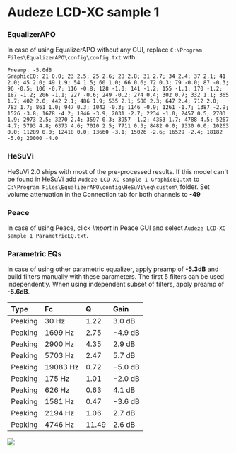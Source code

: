 # Audeze LCD-XC sample 1

### EqualizerAPO
In case of using EqualizerAPO without any GUI, replace `C:\Program Files\EqualizerAPO\config\config.txt`
with:
```
Preamp: -5.0dB
GraphicEQ: 21 0.0; 23 2.5; 25 2.6; 28 2.8; 31 2.7; 34 2.4; 37 2.1; 41 2.0; 45 2.0; 49 1.9; 54 1.5; 60 1.0; 66 0.6; 72 0.3; 79 -0.0; 87 -0.3; 96 -0.5; 106 -0.7; 116 -0.8; 128 -1.0; 141 -1.2; 155 -1.1; 170 -1.2; 187 -1.2; 206 -1.1; 227 -0.6; 249 -0.2; 274 0.4; 302 0.7; 332 1.1; 365 1.7; 402 2.0; 442 2.1; 486 1.9; 535 2.1; 588 2.3; 647 2.4; 712 2.0; 783 1.7; 861 1.0; 947 0.3; 1042 -0.3; 1146 -0.9; 1261 -1.7; 1387 -2.9; 1526 -3.8; 1678 -4.2; 1846 -3.9; 2031 -2.7; 2234 -1.0; 2457 0.5; 2703 1.9; 2973 2.5; 3270 2.4; 3597 0.3; 3957 -1.2; 4353 1.7; 4788 4.5; 5267 4.7; 5793 4.8; 6373 4.6; 7010 2.5; 7711 0.3; 8482 0.0; 9330 0.0; 10263 0.0; 11289 0.0; 12418 0.0; 13660 -3.1; 15026 -2.6; 16529 -2.4; 18182 -5.0; 20000 -4.0
```

### HeSuVi
HeSuVi 2.0 ships with most of the pre-processed results. If this model can't be found in HeSuVi add
`Audeze LCD-XC sample 1 GraphicEQ.txt` to `C:\Program Files\EqualizerAPO\config\HeSuVi\eq\custom\` folder.
Set volume attenuation in the Connection tab for both channels to **-49**

### Peace
In case of using Peace, click *Import* in Peace GUI and select `Audeze LCD-XC sample 1 ParametricEQ.txt`.

### Parametric EQs
In case of using other parametric equalizer, apply preamp of **-5.3dB** and build filters manually
with these parameters. The first 5 filters can be used independently.
When using independent subset of filters, apply preamp of **-5.6dB**.

| Type    | Fc       |     Q | Gain    |
|:--------|:---------|:------|:--------|
| Peaking | 30 Hz    |  1.22 | 3.0 dB  |
| Peaking | 1699 Hz  |  2.75 | -4.9 dB |
| Peaking | 2900 Hz  |  4.35 | 2.9 dB  |
| Peaking | 5703 Hz  |  2.47 | 5.7 dB  |
| Peaking | 19083 Hz |  0.72 | -5.0 dB |
| Peaking | 175 Hz   |  1.01 | -2.0 dB |
| Peaking | 626 Hz   |  0.63 | 4.1 dB  |
| Peaking | 1581 Hz  |  0.47 | -3.6 dB |
| Peaking | 2194 Hz  |  1.06 | 2.7 dB  |
| Peaking | 4746 Hz  | 11.49 | 2.6 dB  |

![](https://raw.githubusercontent.com/jaakkopasanen/AutoEq/master/results/innerfidelity/sbaf-serious/Audeze%20LCD-XC%20sample%201/Audeze%20LCD-XC%20sample%201.png)